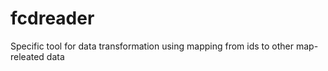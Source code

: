 # fcdreader
Specific tool for data transformation using mapping from ids to other map-releated data
